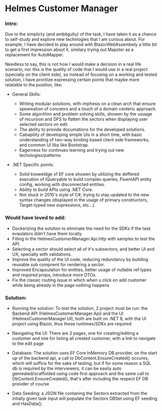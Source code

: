 # Helmes Customer Manager
### Intro:
Due to the simplicty (and ambitguity) of the task, I have taken it as a chance to self-study and explore new technlogies that I am curious about.
For example, I have decided to play around with BlazorWebAssembely a little bit to get a first impression about it, similary trying out Mapster as a replacement for AutoMapper.

Needless to say, this is not how I would make a decision in a real life scenario, nor this is the quality of code that I would use in a real project (specially on the client side), so instead of focusing on a working and tested solution, I have proritize expressing certain points that maybe more relatable to the position, like:
- General Skills:
   - Writing modular solutions, with imphesis on a clean arch that ensure speareation of concenrs and a touch of a domain centeric approach.
   - Some algorithim and problem solving skills, showen by the usuage of recursion and DFS to flatten the sectors when displaying user selected sectors on edit.
   - The ability to provide documations for the developed solutions.
   - Cabapility of developing simple UIs in a short time, with basic understanding of two-way binding based client side frameworks, and common UI libs like Bootstrap.
   - Eagerness for continues learning and trying out new techologies/patterns
	
- .NET Specific points:
    - Solid knoweldge of EF core showen by utilizing the deffered execution of IQueryable to build complex queries, FluentAPI entity config, working with disconnected entities.
    - Ability to build APIs using .NET Core.
    - Not stuck in 2010's style of C#, trying to stay updated to the new syntax changes (displayed in the usage of primary constructors, Target-typed new expressions, etc...).

### Would have loved to add:
- Dockerizing the solution to eliminate the need for the SDKs if the task evaulators didn't have them locally.
- Filling in the HelmesCustomerManager.Api.http with samples to test the API.   
- Selecting a sector should select all of it's subsectors, and better UI and UX, specially with validations.
- Improve the quality of the UI code, reducing redundancy by building reusable sub compnent for rendering a sector.
- Improved Encapsulation for entities, better usage of nullable ref types and required props, introduce more DTOs.
- Fix the classic routing issue in which when u click on add customer while being already in the page nothing happens

### Solution:
- Running the solution:
  To test the solution, 2 project must be run: the Backend API (HelmesCustomerManager.Api) and the UI (HelmesCustomerManager.UI), both are bulit on .NET 8, with the UI project using Blazor, thus these runtimes/SDKs are required

- Navigating the UI:
  There are 2 pages, one for creating/editing a customer and one for listing all created customer, with a link to navigate to the edit page
  
- Database:
  The solution uses EF Core InMemory DB provider, on the start up of the backend api, a call to DbContent.EnsureCreated() occures, which will suffice for the sake of testing, but if for some reason a SQL db is required by the interviewers, it can be easily auto genreated/scaffolded using code first approach and the same call to  DbContent.EnsureCreated(), that's after including the respect EF DB proivder of course

- Data Seeding:
  a JSON file contaning the Sectors extracted from the intially given task input will populate the Sectors DBSet using EF seeding and HasData();

	
    


  
  


